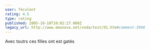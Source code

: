 ```yaml
---
user: féculent
rating: 4.5
type: rating
published: 2005-10-10T10:02:27.000Z
legacy_url: http://www.emunova.net/veda/test/91.htm#comment-3998
---
```

Avec toutrs ces filles ont est gatés